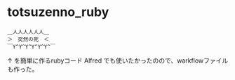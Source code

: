 # totsuzenno_ruby

```
＿人人人人人人＿
＞　突然の死　＜
￣Y^Y^Y^Y^Y^Y^￣
```

↑ を簡単に作るrubyコード
Alfred でも使いたかったのので、warkflowファイルも作った。
